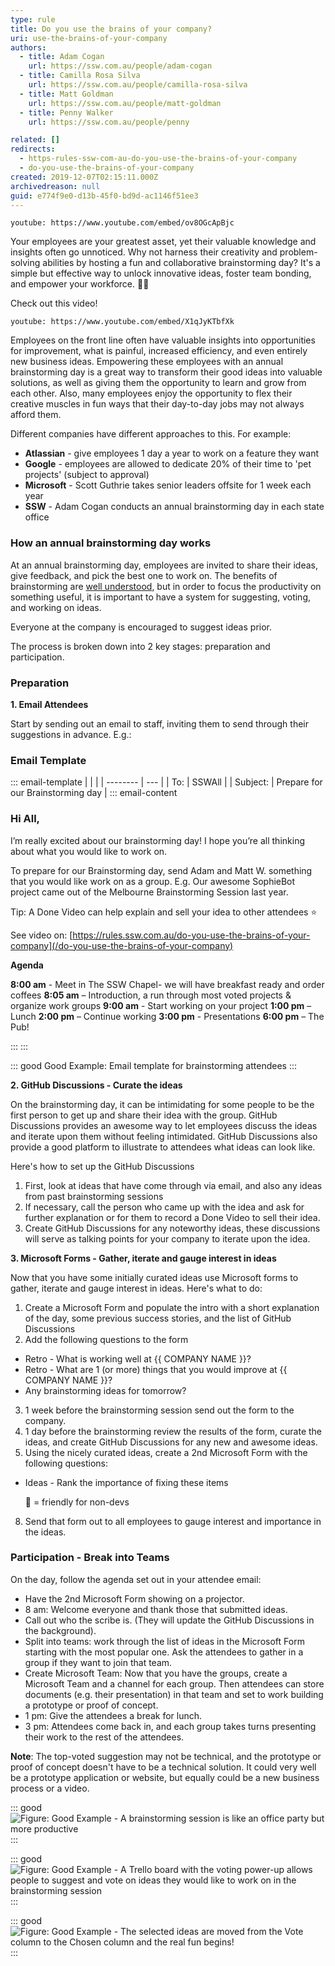 ```yaml
---
type: rule
title: Do you use the brains of your company?
uri: use-the-brains-of-your-company
authors:
  - title: Adam Cogan
    url: https://ssw.com.au/people/adam-cogan
  - title: Camilla Rosa Silva
    url: https://ssw.com.au/people/camilla-rosa-silva
  - title: Matt Goldman
    url: https://ssw.com.au/people/matt-goldman
  - title: Penny Walker
    url: https://ssw.com.au/people/penny

related: []
redirects:
  - https-rules-ssw-com-au-do-you-use-the-brains-of-your-company
  - do-you-use-the-brains-of-your-company
created: 2019-12-07T02:15:11.000Z
archivedreason: null
guid: e774f9e0-d13b-45f0-bd9d-ac1146f51ee3
---
```

`youtube: https://www.youtube.com/embed/ov8OGcApBjc` 

Your employees are your greatest asset, yet their valuable knowledge and insights often go unnoticed. Why not harness their creativity and problem-solving abilities by hosting a fun and collaborative brainstorming day? It's a simple but effective way to unlock innovative ideas, foster team bonding, and empower your workforce. 🧠💪

Check out this video!

<!--endintro-->

`youtube: https://www.youtube.com/embed/X1qJyKTbfXk`  

Employees on the front line often have valuable insights into opportunities for improvement, what is painful, increased efficiency, and even entirely new business ideas. Empowering these employees with an annual brainstorming day is a great way to transform their good ideas into valuable solutions, as well as giving them the opportunity to learn and grow from each other. Also, many employees enjoy the opportunity to flex their creative muscles in fun ways that their day-to-day jobs may not always afford them.

Different companies have different approaches to this. For example:

* **Atlassian** - give employees 1 day a year to work on a feature they want
* **Google** - employees are allowed to dedicate 20% of their time to 'pet projects' (subject to approval)
* **Microsoft** - Scott Guthrie takes senior leaders offsite for 1 week each year
* **SSW** - Adam Cogan conducts an annual brainstorming day in each state office

### How an annual brainstorming day works

At an annual brainstorming day, employees are invited to share their ideas, give feedback, and pick the best one to work on. The benefits of brainstorming are 
 [well understood](https://raybourn.com/the-5-benefits-of-brainstorming/), but in order to focus the productivity on something useful, it is important to have a system for suggesting, voting, and working on ideas.

Everyone at the company is encouraged to suggest ideas prior.

The process is broken down into 2 key stages: preparation and participation.

### Preparation

**1. Email Attendees**

Start by sending out an email to staff, inviting them to send through their suggestions in advance. E.g.:

### Email Template

::: email-template
|          |     |
| -------- | --- |
| To:      | SSWAll |
| Subject: | Prepare for our Brainstorming day | 
::: email-content

### Hi All,

I’m really excited about our brainstorming day! I hope you’re all thinking about what you would like to work on.

To prepare for our Brainstorming day, send Adam and Matt W. something that you would like work on as a group.
E.g. Our awesome SophieBot project came out of the Melbourne Brainstorming Session last year.   

Tip: A Done Video can help explain and sell your idea to other attendees ⭐

See video on: [https://rules.ssw.com.au/do-you-use-the-brains-of-your-company](/do-you-use-the-brains-of-your-company)

**Agenda** 

**8:00 am** - Meet in The SSW Chapel- we will have breakfast ready and order coffees
**8:05 am** – Introduction, a run through most voted projects & organize work groups
**9:00 am** - Start working on your project
**1:00 pm** – Lunch
**2:00 pm** – Continue working
**3:00 pm** - Presentations
**6:00 pm** – The Pub!

:::
:::

::: good
Good Example: Email template for brainstorming attendees
:::  

**2. GitHub Discussions - Curate the ideas**

On the brainstorming day, it can be intimidating for some people to be the first person to get up and share their idea with the group. GitHub Discussions provides an awesome way to let employees discuss the ideas and iterate upon them without feeling intimidated. GitHub Discussions also provide a good platform to illustrate to attendees what ideas can look like.

Here's how to set up the GitHub Discussions

1. First, look at ideas that have come through via email, and also any ideas from past brainstorming sessions
2. If necessary, call the person who came up with the idea and ask for further explanation or for them to record a Done Video to sell their idea.
3. Create GitHub Discussions for any noteworthy ideas, these discussions will serve as talking points for your company to iterate upon the idea.  

**3. Microsoft Forms - Gather, iterate and gauge interest in ideas** 

Now that you have some initially curated ideas use Microsoft forms to gather, iterate and gauge interest in ideas. Here's what to do:

1. Create a Microsoft Form and populate the intro with a short explanation of the day, some previous success stories, and the list of GitHub Discussions
2. Add the following questions to the form
- Retro - What is working well at {{ COMPANY NAME }}?
- Retro - What are 1 (or more) things that you would improve at {{ COMPANY NAME }}?
- Any brainstorming ideas for tomorrow?
3. 1 week before the brainstorming session send out the form to the company.
4. 1 day before the brainstorming review the results of the form, curate the ideas, and create GitHub Discussions for any new and awesome ideas.
5. Using the nicely curated ideas, create a 2nd Microsoft Form with the following questions:
- Ideas - Rank the importance of fixing these items
 
  👨 = friendly for non-devs
8. Send that form out to all employees to gauge interest and importance in the ideas.


### Participation - Break into Teams

On the day, follow the agenda set out in your attendee email:

* Have the 2nd Microsoft Form showing on a projector.
* 8 am: Welcome everyone and thank those that submitted ideas.
* Call out who the scribe is. (They will update the GitHub Discussions in the background).
* Split into teams: work through the list of ideas in the Microsoft Form starting with the most popular one. Ask the attendees to gather in a group if they want to join that team.
* Create Microsoft Team: Now that you have the groups, create a Microsoft Team and a channel for each group. Then attendees can store documents (e.g. their presentation) in that team and set to work building a prototype or proof of concept.  
* 1 pm: Give the attendees a break for lunch.
* 3 pm: Attendees come back in, and each group takes turns presenting their work to the rest of the attendees.

**Note**: The top-voted suggestion may not be technical, and the prototype or proof of concept doesn't have to be a technical solution. It could very well be a prototype application or website, but equally could be a new business process or a video.

::: good
![Figure: Good Example - A brainstorming session is like an office party but more productive](MicrosoftTeams-image.png)
:::

::: good
![Figure: Good Example - A Trello board with the voting power-up allows people to suggest and vote on ideas they would like to work on in the brainstorming session](2019-12-07_16-06-18.png)
:::

::: good
![Figure: Good Example - The selected ideas are moved from the Vote column to the Chosen column and the real fun begins!](2019-12-07_16-26-04.png)
:::
